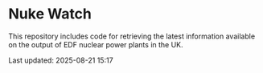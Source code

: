# Nuke Watch

This repository includes code for retrieving the latest information available on the output of EDF nuclear power plants in the UK.

Last updated: 2025-08-21 15:17